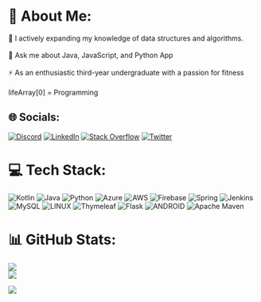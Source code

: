 # 💫 About Me:
🔭 I actively expanding my knowledge of data structures and algorithms.<br><br>💬 Ask me about Java, JavaScript, and Python App<br><br>⚡ As an enthusiastic third-year undergraduate with a passion for fitness<br><br>lifeArray[0] = Programming 


## 🌐 Socials:
[![Discord](https://img.shields.io/badge/Discord-%237289DA.svg?logo=discord&logoColor=white)](https://discord.gg/parihar__#7438) [![LinkedIn](https://img.shields.io/badge/LinkedIn-%230077B5.svg?logo=linkedin&logoColor=white)](https://www.linkedin.com/in/thakur50/) [![Stack Overflow](https://img.shields.io/badge/-Stackoverflow-FE7A16?logo=stack-overflow&logoColor=white)](https://stackoverflow.com/users/https://stackoverflow.com/users/16962469/aditya-parihar) [![Twitter](https://img.shields.io/badge/Twitter-%231DA1F2.svg?logo=Twitter&logoColor=white)](https://twitter.com/https://twitter.com/__parihar__) 

# 💻 Tech Stack:
![Kotlin](https://img.shields.io/badge/kotlin-%230095D5.svg?style=for-the-badge&logo=kotlin&logoColor=white) ![Java](https://img.shields.io/badge/java-%23ED8B00.svg?style=for-the-badge&logo=java&logoColor=white) ![Python](https://img.shields.io/badge/python-3670A0?style=for-the-badge&logo=python&logoColor=ffdd54) ![Azure](https://img.shields.io/badge/azure-%230072C6.svg?style=for-the-badge&logo=azure-devops&logoColor=white) ![AWS](https://img.shields.io/badge/AWS-%23FF9900.svg?style=for-the-badge&logo=amazon-aws&logoColor=white) ![Firebase](https://img.shields.io/badge/firebase-%23039BE5.svg?style=for-the-badge&logo=firebase) ![Spring](https://img.shields.io/badge/spring-%236DB33F.svg?style=for-the-badge&logo=spring&logoColor=white) ![Jenkins](https://img.shields.io/badge/jenkins-%232C5263.svg?style=for-the-badge&logo=jenkins&logoColor=white) ![MySQL](https://img.shields.io/badge/mysql-%2300f.svg?style=for-the-badge&logo=mysql&logoColor=white) ![LINUX](https://img.shields.io/badge/Linux-FCC624?style=for-the-badge&logo=linux&logoColor=black) ![Thymeleaf](https://img.shields.io/badge/Thymeleaf-%23005C0F.svg?style=for-the-badge&logo=Thymeleaf&logoColor=white) ![Flask](https://img.shields.io/badge/flask-%23000.svg?style=for-the-badge&logo=flask&logoColor=white) ![ANDROID](https://img.shields.io/badge/android-%2320232a.svg?style=for-the-badge&logo=android&logoColor=%a4c639) ![Apache Maven](https://img.shields.io/badge/Apache%20Maven-C71A36?style=for-the-badge&logo=Apache%20Maven&logoColor=white)
# 📊 GitHub Stats:
![](https://github-readme-streak-stats.herokuapp.com/?user=PariharAditya&theme=dark&hide_border=false)<br/>
![](https://github-readme-stats.vercel.app/api/top-langs/username=PariharAditya&theme=dark&hide_border=false&include_all_commits=true&count_private=true&layout=compact)<br/>

[![](https://visitcount.itsvg.in/api?id=PariharAditya&icon=0&color=0)](https://visitcount.itsvg.in)
